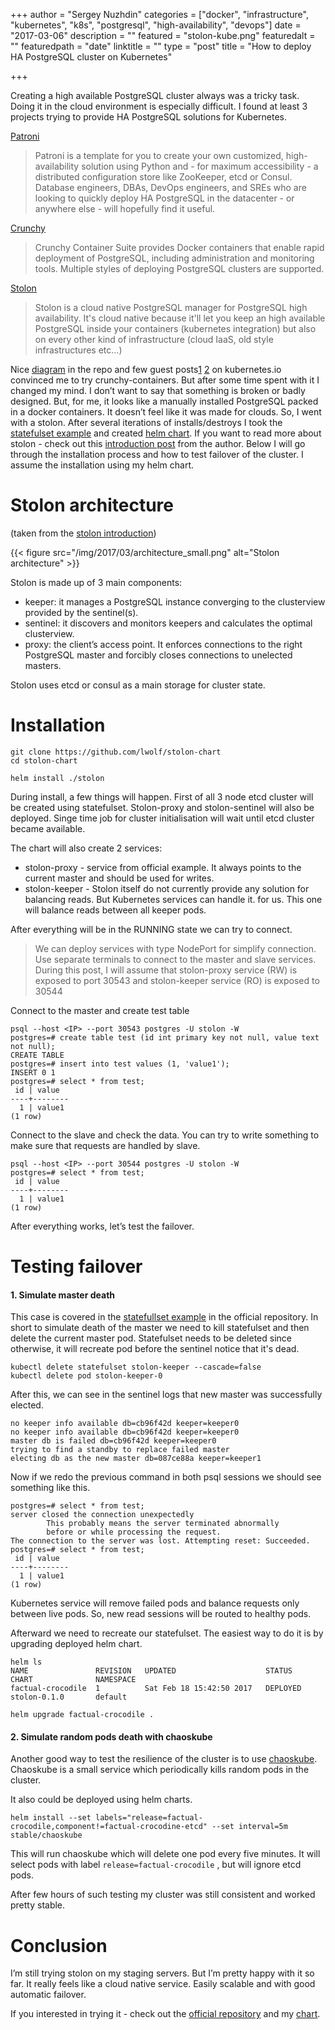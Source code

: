 +++
author = "Sergey Nuzhdin"
categories = ["docker", "infrastructure", "kubernetes", "k8s", "postgresql", "high-availability", "devops"]
date = "2017-03-06"
description = ""
featured = "stolon-kube.png"
featuredalt = ""
featuredpath = "date"
linktitle = ""
type = "post"
title = "How to deploy HA PostgreSQL cluster on Kubernetes"

+++

Creating a high available PostgreSQL cluster always was a tricky task. Doing it in the cloud environment is especially difficult. I found at least 3 projects trying to provide HA PostgreSQL solutions for Kubernetes. 


[Patroni](https://github.com/zalando/patroni)

> Patroni is a template for you to create your own customized, high-availability solution using Python and - for maximum accessibility - a distributed configuration store like ZooKeeper, etcd or Consul. Database engineers, DBAs, DevOps engineers, and SREs who are looking to quickly deploy HA PostgreSQL in the datacenter - or anywhere else - will hopefully find it useful.

[Crunchy](https://github.com/CrunchyData/crunchy-containers)

> Crunchy Container Suite provides Docker containers that enable rapid deployment of PostgreSQL, including administration and monitoring tools. Multiple styles of deploying PostgreSQL clusters are supported.

[Stolon](https://github.com/sorintlab/stolon)

> Stolon is a cloud native PostgreSQL manager for PostgreSQL high availability. It's cloud native because it'll let you keep an high available PostgreSQL inside your containers (kubernetes integration) but also on every other kind of infrastructure (cloud IaaS, old style infrastructures etc...)


Nice [diagram](https://github.com/CrunchyData/crunchy-containers/raw/master/docs/containers.png?raw=true) in the repo and few guest posts[1](http://blog.kubernetes.io/2016/09/creating-postgresql-cluster-using-helm.html) [2](http://blog.kubernetes.io/2017/02/postgresql-clusters-kubernetes-statefulsets.html) on kubernetes.io convinced me to try crunchy-containers. 
But after some time spent with it I changed my mind. 
I don’t want to say that something is broken or badly designed. But, for me, it looks like a manually installed PostgreSQL packed in a docker containers. It doesn’t feel like it was made for clouds. So, I went with a stolon. 
After several iterations of  installs/destroys I took the [statefulset example](https://github.com/sorintlab/stolon/tree/master/examples/kubernetes/statefulset) and created [helm chart](https://github.com/lwolf/stolon-chart). 
If you want to read more about stolon - check out this [introduction post](https://sgotti.me/post/stolon-introduction/) from the author. 
Below I will go through the installation process and how to test failover of the cluster. I assume the installation using my helm chart.


# Stolon architecture

(taken from the [stolon introduction](https://sgotti.me/post/stolon-introduction/))

{{< figure src="/img/2017/03/architecture_small.png" alt="Stolon architecture" >}}



Stolon is made up of 3 main components:

- keeper: it manages a PostgreSQL instance converging to the clusterview provided by the sentinel(s).
- sentinel: it discovers and monitors keepers and calculates the optimal clusterview.
- proxy: the client’s access point. It enforces connections to the right PostgreSQL master and forcibly closes connections to unelected masters.

Stolon uses etcd or consul as a main storage for cluster state.


# Installation


    git clone https://github.com/lwolf/stolon-chart
    cd stolon-chart
    
    helm install ./stolon

During install, a few things will happen. 
First of all 3 node etcd cluster will be created using statefulset. Stolon-proxy and stolon-sentinel will also be deployed. 
Singe time job for cluster initialisation will wait until etcd cluster became available.

The chart will also create 2 services: 

- stolon-proxy - service from official example. It always points to the current master and should be used for writes.
- stolon-keeper - Stolon itself do not currently provide any solution for balancing reads. But Kubernetes services can handle it. for us. This one will balance reads between all keeper pods.

After everything will be in the RUNNING state we can try to connect.


> We can deploy services with type NodePort for simplify connection. Use  separate terminals to connect to the master and slave services. During this post, I will assume that stolon-proxy service (RW) is exposed to port 30543 and stolon-keeper service (RO) is exposed to 30544

Connect to the master and create test table

    psql --host <IP> --port 30543 postgres -U stolon -W
    postgres=# create table test (id int primary key not null, value text not null);
    CREATE TABLE
    postgres=# insert into test values (1, 'value1');
    INSERT 0 1
    postgres=# select * from test;
     id | value
    ----+--------
      1 | value1
    (1 row)

Connect to the slave and check the data. You can try to write something to make sure that requests are handled by slave.


    psql --host <IP> --port 30544 postgres -U stolon -W
    postgres=# select * from test;
     id | value
    ----+--------
      1 | value1
    (1 row)

After everything works, let’s test the failover.

# Testing failover

#### 1. Simulate master death

This case is covered in the [statefullset example](https://github.com/sorintlab/stolon/tree/master/examples/kubernetes/statefulset) in the official repository. In short to simulate death of the master we need to kill statefulset and then delete the current master pod. Statefulset needs to be deleted since otherwise, it will recreate pod before the sentinel notice that it's dead.


    kubectl delete statefulset stolon-keeper --cascade=false
    kubectl delete pod stolon-keeper-0

After this, we can see in the sentinel logs that new master was successfully elected.


    no keeper info available db=cb96f42d keeper=keeper0
    no keeper info available db=cb96f42d keeper=keeper0
    master db is failed db=cb96f42d keeper=keeper0
    trying to find a standby to replace failed master
    electing db as the new master db=087ce88a keeper=keeper1
    

Now if we redo the previous command in both psql sessions we should see something like this.


    postgres=# select * from test;
    server closed the connection unexpectedly
            This probably means the server terminated abnormally
            before or while processing the request.
    The connection to the server was lost. Attempting reset: Succeeded.
    postgres=# select * from test;
     id | value
    ----+--------
      1 | value1
    (1 row)
    

Kubernetes service will remove failed pods and balance requests only between live pods. So,  new read sessions will be routed  to healthy pods.

Afterward we need to recreate our statefulset. The easiest way to do it is by upgrading deployed helm chart.


    helm ls
    NAME               REVISION   UPDATED                    STATUS     CHART              NAMESPACE
    factual-crocodile  1          Sat Feb 18 15:42:50 2017   DEPLOYED   stolon-0.1.0       default
    
    helm upgrade factual-crocodile .
    

#### 2. Simulate random pods death with chaoskube

Another good way to test the resilience of the cluster is to use [chaoskube](https://github.com/linki/chaoskube). Chaoskube is a small service which periodically kills random pods in the cluster.

It also could be deployed using helm charts.


    helm install --set labels="release=factual-crocodile,component!=factual-crocodine-etcd" --set interval=5m stable/chaoskube

This will run chaoskube which will delete one pod every five minutes. It will select pods with label `release=factual-crocodile` , but will ignore etcd pods.

After few hours of such testing my cluster was still consistent and worked pretty stable. 


# Conclusion

I’m still trying stolon on my staging servers. But I’m pretty happy with it so far.  It really feels like a cloud native service. Easily scalable and with good automatic failover.

If you interested in trying it - check out the [official repository](https://github.com/sorintlab/stolon) and my [chart](https://github.com/lwolf/stolon-chart).